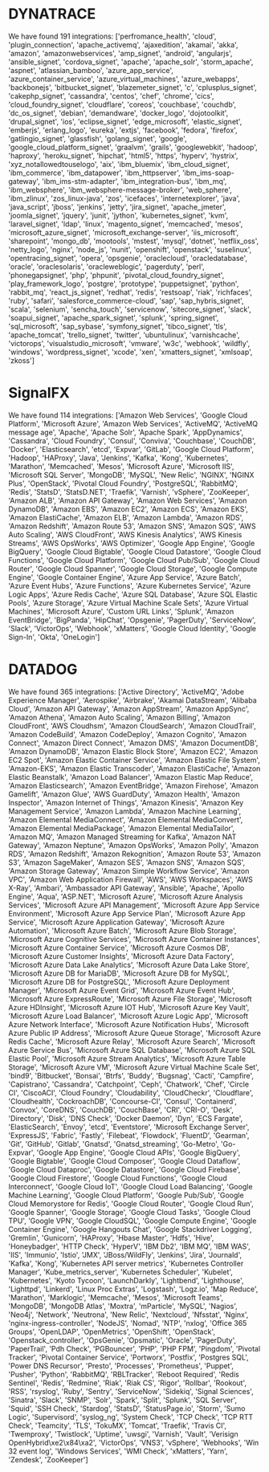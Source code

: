 
DYNATRACE
========
We have found 191 integrations:
['perfromance_health', 'cloud', 'plugin_connection', 'apache_activemq', 'ajaxedition', 'akamai', 'akka', 'amazon', 'amazonwebservices', 'amp_signet', 'android', 'angularjs', 'ansible_signet', 'cordova_signet', 'apache', 'apache_solr', 'storm_apache', 'aspnet', 'atlassian_bamboo', 'azure_app_service', 'azure_container_service', 'azure_virtual_machines', 'azure_webapps', 'backbonejs', 'bitbucket_signet', 'blazemeter_signet', 'c', 'cplusplus_signet', 'cakephp_signet', 'cassandra', 'centos', 'chef', 'chrome', 'cics', 'cloud_foundry_signet', 'cloudflare', 'coreos', 'couchbase', 'couchdb', 'dc_os_signet', 'debian', 'demandware', 'docker_logo', 'dojotoolkit', 'drupal_signet', 'ios', 'eclipse_signet', 'edge_microsoft', 'elastic_signet', 'emberjs', 'erlang_logo', 'eureka', 'extjs', 'facebook', 'fedora', 'firefox', 'gatlingio_signet', 'glassfish', 'golang_signet', 'google', 'google_cloud_platform_signet', 'graalvm', 'grails', 'googlewebkit', 'hadoop', 'haproxy', 'heroku_signet', 'hipchat', 'html5', 'https', 'hyperv', 'hystrix', 'xyz_notallowedtouselogo', 'aix', 'ibm_bluemix', 'ibm_cloud_signet', 'ibm_commerce', 'ibm_datapower', 'ibm_httpserver', 'ibm_ims-soap-gateway', 'ibm_ims-stm-adapter', 'ibm_integration-bus', 'ibm_mq', 'ibm_websphere', 'ibm_websphere-message-broker', 'web_sphere', 'ibm_zlinux', 'zos_linux-java', 'zos', 'icefaces', 'internetexplorer', 'java', 'java_script', 'jboss', 'jenkins', 'jetty', 'jira_signet', 'apache_jmeter', 'joomla_signet', 'jquery', 'junit', 'jython', 'kubernetes_signet', 'kvm', 'laravel_signet', 'ldap', 'linux', 'magento_signet', 'memcached', 'mesos', 'microsoft_azure_signet', 'microsoft_exchange-server', 'iis_microsoft', 'sharepoint', 'mongo_db', 'mootools', 'mstest', 'mysql', 'dotnet', 'netflix_oss', 'netty_logo', 'nginx', 'node_js', 'nunit', 'openshift', 'openstack', 'suselinux', 'opentracing_signet', 'opera', 'opsgenie', 'oraclecloud', 'oracledatabase', 'oracle', 'oraclesolaris', 'oracleweblogic', 'pagerduty', 'perl', 'phonegapsignet', 'php', 'phpunit', 'pivotal_cloud_foundry_signet', 'play_framework_logo', 'postgre', 'prototype', 'puppetsignet', 'python', 'rabbit_mq', 'react_js_signet', 'redhat', 'redis', 'restsoap', 'riak', 'richfaces', 'ruby', 'safari', 'salesforce_commerce-cloud', 'sap', 'sap_hybris_signet', 'scala', 'selenium', 'sencha_touch', 'servicenow', 'sitecore_signet', 'slack', 'soapui_signet', 'apache_spark_signet', 'splunk', 'spring_signet', 'sql_microsoft', 'sap_sybase', 'symfony_signet', 'tibco_signet', 'tls', 'apache_tomcat', 'trello_signet', 'twitter', 'ubuntulinux', 'varnishcache', 'victorops', 'visualstudio_microsoft', 'vmware', 'w3c', 'webhook', 'wildfly', 'windows', 'wordpress_signet', 'xcode', 'xen', 'xmatters_signet', 'xmlsoap', 'zkoss']

SignalFX
========
We have found 114 integrations:
['Amazon Web Services', 'Google Cloud Platform', 'Microsoft Azure', 'Amazon Web Services', 'ActiveMQ', 'ActiveMQ message age', 'Apache', 'Apache Solr', 'Apache Spark', 'AppDynamics', 'Cassandra', 'Cloud Foundry', 'Consul', 'Conviva', 'Couchbase', 'CouchDB', 'Docker', 'Elasticsearch', 'etcd', 'Expvar', 'GitLab', 'Google Cloud Platform', 'Hadoop', 'HAProxy', 'Java', 'Jenkins', 'Kafka', 'Kong', 'Kubernetes', 'Marathon', 'Memcached', 'Mesos', 'Microsoft Azure', 'Microsoft IIS', 'Microsoft SQL Server', 'MongoDB', 'MySQL', 'New Relic', 'NGINX', 'NGINX Plus', 'OpenStack', 'Pivotal Cloud Foundry', 'PostgreSQL', 'RabbitMQ', 'Redis', 'StatsD', 'StatsD.NET', 'Traefik', 'Varnish', 'vSphere', 'ZooKeeper', 'Amazon ALB', 'Amazon API Gateway', 'Amazon Web Services', 'Amazon DynamoDB', 'Amazon EBS', 'Amazon EC2', 'Amazon ECS', 'Amazon EKS', 'Amazon ElastiCache', 'Amazon ELB', 'Amazon Lambda', 'Amazon RDS', 'Amazon Redshift', 'Amazon Route 53', 'Amazon SNS', 'Amazon SQS', 'AWS Auto Scaling', 'AWS CloudFront', 'AWS Kinesis Analytics', 'AWS Kinesis Streams', 'AWS OpsWorks', 'AWS Optimizer', 'Google App Engine', 'Google BigQuery', 'Google Cloud Bigtable', 'Google Cloud Datastore', 'Google Cloud Functions', 'Google Cloud Platform', 'Google Cloud Pub/Sub', 'Google Cloud Router', 'Google Cloud Spanner', 'Google Cloud Storage', 'Google Compute Engine', 'Google Container Engine', 'Azure App Service', 'Azure Batch', 'Azure Event Hubs', 'Azure Functions', 'Azure Kubernetes Service', 'Azure Logic Apps', 'Azure Redis Cache', 'Azure SQL Database', 'Azure SQL Elastic Pools', 'Azure Storage', 'Azure Virtual Machine Scale Sets', 'Azure Virtual Machines', 'Microsoft Azure', 'Custom URL Links', 'Splunk', 'Amazon EventBridge', 'BigPanda', 'HipChat', 'Opsgenie', 'PagerDuty', 'ServiceNow', 'Slack', 'VictorOps', 'Webhook', 'xMatters', 'Google Cloud Identity', 'Google Sign-In', 'Okta', 'OneLogin']

DATADOG
========
We have found 365 integrations:
['Active Directory', 'ActiveMQ', 'Adobe Experience Manager', 'Aerospike', 'Airbrake', 'Akamai DataStream', 'Alibaba Cloud', 'Amazon API Gateway', 'Amazon AppStream', 'Amazon AppSync', 'Amazon Athena', 'Amazon Auto Scaling', 'Amazon Billing', 'Amazon CloudFront', 'AWS Cloudhsm', 'Amazon CloudSearch', 'Amazon CloudTrail', 'Amazon CodeBuild', 'Amazon CodeDeploy', 'Amazon Cognito', 'Amazon Connect', 'Amazon Direct Connect', 'Amazon DMS', 'Amazon DocumentDB', 'Amazon DynamoDB', 'Amazon Elastic Block Store', 'Amazon EC2', 'Amazon EC2 Spot', 'Amazon Elastic Container Service', 'Amazon Elastic File System', 'Amazon-EKS', 'Amazon Elastic Transcoder', 'Amazon ElastiCache', 'Amazon Elastic Beanstalk', 'Amazon Load Balancer', 'Amazon Elastic Map Reduce', 'Amazon Elasticsearch', 'Amazon EventBridge', 'Amazon Firehose', 'Amazon Gamelift', 'Amazon Glue', 'AWS GuardDuty', 'Amazon Health', 'Amazon Inspector', 'Amazon Internet of Things', 'Amazon Kinesis', 'Amazon Key Management Service', 'Amazon Lambda', 'Amazon Machine Learning', 'Amazon Elemental MediaConnect', 'Amazon Elemental MediaConvert', 'Amazon Elemental MediaPackage', 'Amazon Elemental MediaTailor', 'Amazon MQ', 'Amazon Managed Streaming for Kafka', 'Amazon NAT Gateway', 'Amazon Neptune', 'Amazon OpsWorks', 'Amazon Polly', 'Amazon RDS', 'Amazon Redshift', 'Amazon Rekognition', 'Amazon Route 53', 'Amazon S3', 'Amazon SageMaker', 'Amazon SES', 'Amazon SNS', 'Amazon SQS', 'Amazon Storage Gateway', 'Amazon Simple Workflow Service', 'Amazon VPC', 'Amazon Web Application Firewall', 'AWS', 'AWS Workspaces', 'AWS X-Ray', 'Ambari', 'Ambassador API Gateway', 'Ansible', 'Apache', 'Apollo Engine', 'Aqua', 'ASP.NET', 'Microsoft Azure', 'Microsoft Azure Analysis Services', 'Microsoft Azure API Management', 'Microsoft Azure App Service Environment', 'Microsoft Azure App Service Plan', 'Microsoft Azure App Service', 'Microsoft Azure Application Gateway', 'Microsoft Azure Automation', 'Microsoft Azure Batch', 'Microsoft Azure Blob Storage', 'Microsoft Azure Cognitive Services', 'Microsoft Azure Container Instances', 'Microsoft Azure Container Service', 'Microsoft Azure Cosmos DB', 'Microsoft Azure Customer Insights', 'Microsoft Azure Data Factory', 'Microsoft Azure Data Lake Analytics', 'Microsoft Azure Data Lake Store', 'Microsoft Azure DB for MariaDB', 'Microsoft Azure DB for MySQL', 'Microsoft Azure DB for PostgreSQL', 'Microsoft Azure Deployment Manager', 'Microsoft Azure Event Grid', 'Microsoft Azure Event Hub', 'Microsoft Azure ExpressRoute', 'Microsoft Azure File Storage', 'Microsoft Azure HDInsight', 'Microsoft Azure IOT Hub', 'Microsoft Azure Key Vault', 'Microsoft Azure Load Balancer', 'Microsoft Azure Logic App', 'Microsoft Azure Network Interface', 'Microsoft Azure Notification Hubs', 'Microsoft Azure Public IP Address', 'Microsoft Azure Queue Storage', 'Microsoft Azure Redis Cache', 'Microsoft Azure Relay', 'Microsoft Azure Search', 'Microsoft Azure Service Bus', 'Microsoft Azure SQL Database', 'Microsoft Azure SQL Elastic Pool', 'Microsoft Azure Stream Analytics', 'Microsoft Azure Table Storage', 'Microsoft Azure VM', 'Microsoft Azure Virtual Machine Scale Set', 'bind9', 'Bitbucket', 'Bonsai', 'Btrfs', 'Buddy', 'Bugsnag', 'Cacti', 'Campfire', 'Capistrano', 'Cassandra', 'Catchpoint', 'Ceph', 'Chatwork', 'Chef', 'Circle CI', 'CiscoACI', 'Cloud Foundry', 'Cloudability', 'CloudCheckr', 'Cloudflare', 'Cloudhealth', 'CockroachDB', 'Concourse-CI', 'Consul', 'Containerd', 'Convox', 'CoreDNS', 'CouchDB', 'CouchBase', 'CRI', 'CRI-O', 'Desk', 'Directory', 'Disk', 'DNS Check', 'Docker Daemon', 'Dyn', 'ECS Fargate', 'ElasticSearch', 'Envoy', 'etcd', 'Eventstore', 'Microsoft Exchange Server', 'ExpressJS', 'Fabric', 'Fastly', 'Filebeat', 'Flowdock', 'FluentD', 'Gearman', 'Git', 'GitHub', 'Gitlab', 'Gnatsd', 'Gnatsd_streaming', 'Go-Metro', 'Go-Expvar', 'Google App Engine', 'Google Cloud APIs', 'Google BigQuery', 'Google Bigtable', 'Google Cloud Composer', 'Google Cloud Dataflow', 'Google Cloud Dataproc', 'Google Datastore', 'Google Cloud Firebase', 'Google Cloud Firestore', 'Google Cloud Functions', 'Google Cloud Interconnect', 'Google Cloud IoT', 'Google Cloud Load Balancing', 'Google Machine Learning', 'Google Cloud Platform', 'Google Pub/Sub', 'Google Cloud Memorystore for Redis', 'Google Cloud Router', 'Google Cloud Run', 'Google Spanner', 'Google Storage', 'Google Cloud Tasks', 'Google Cloud TPU', 'Google VPN', 'Google CloudSQL', 'Google Compute Engine', 'Google Container Engine', 'Google Hangouts Chat', 'Google Stackdriver Logging', 'Gremlin', 'Gunicorn', 'HAProxy', 'Hbase Master', 'Hdfs', 'Hive', 'Honeybadger', 'HTTP Check', 'HyperV', 'IBM Db2', 'IBM MQ', 'IBM WAS', 'IIS', 'Immunio', 'Istio', 'JMX', 'JBoss/WildFly', 'Jenkins', 'Jira', 'Journald', 'Kafka', 'Kong', 'Kubernetes API server metrics', 'Kubernetes Controller Manager', 'Kube_metrics_server', 'Kubernetes Scheduler', 'Kubelet', 'Kubernetes', 'Kyoto Tycoon', 'LaunchDarkly', 'Lightbend', 'Lighthouse', 'Lighttpd', 'Linkerd', 'Linux Proc Extras', 'Logstash', 'Logz.io', 'Map Reduce', 'Marathon', 'Marklogic', 'Memcache', 'Mesos', 'Microsoft Teams', 'MongoDB', 'MongoDB Atlas', 'Moxtra', 'mParticle', 'MySQL', 'Nagios', 'Neo4j', 'Network', 'Neutrona', 'New Relic', 'Nextcloud', 'Nfsstat', 'Nginx', 'nginx-ingress-controller', 'NodeJS', 'Nomad', 'NTP', 'nxlog', 'Office 365 Groups', 'OpenLDAP', 'OpenMetrics', 'OpenShift', 'OpenStack', 'Openstack_controller', 'OpsGenie', 'Opsmatic', 'Oracle', 'PagerDuty', 'PaperTrail', 'Pdh Check', 'PGBouncer', 'PHP', 'PHP FPM', 'Pingdom', 'Pivotal Tracker', 'Pivotal Container Service', 'Portworx', 'Postfix', 'Postgres SQL', 'Power DNS Recursor', 'Presto', 'Processes', 'Prometheus', 'Puppet', 'Pusher', 'Python', 'RabbitMQ', 'RBLTracker', 'Reboot Required', 'Redis Sentinel', 'Redis', 'Redmine', 'Riak', 'Riak CS', 'Rigor', 'Rollbar', 'Rookout', 'RSS', 'rsyslog', 'Ruby', 'Sentry', 'ServiceNow', 'Sidekiq', 'Signal Sciences', 'Sinatra', 'Slack', 'SNMP', 'Solr', 'Spark', 'Split', 'Splunk', 'SQL Server', 'Squid', 'SSH Check', 'Stardog', 'StatsD', 'StatusPage.io', 'Storm', 'Sumo Logic', 'Supervisord', 'syslog_ng', 'System Check', 'TCP Check', 'TCP RTT Check', 'Teamcity', 'TLS', 'TokuMX', 'Tomcat', 'Traefik', 'Travis CI', 'Twemproxy', 'Twistlock', 'Uptime', 'uwsgi', 'Varnish', 'Vault', 'Verisign OpenHybrid\xe2\x84\xa2', 'VictorOps', 'VNS3', 'vSphere', 'Webhooks', 'Win 32 event log', 'Windows Services', 'WMI Check', 'xMatters', 'Yarn', 'Zendesk', 'ZooKeeper']
